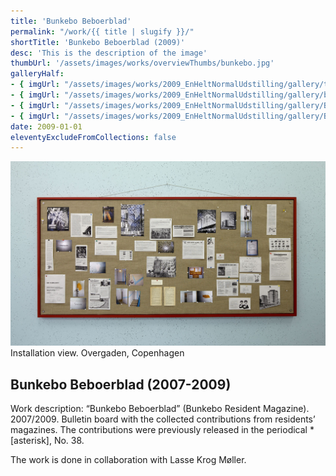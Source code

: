 ```yaml
---
title: 'Bunkebo Beboerblad'
permalink: "/work/{{ title | slugify }}/"
shortTitle: 'Bunkebo Beboerblad (2009)'
desc: 'This is the description of the image'
thumbUrl: '/assets/images/works/overviewThumbs/bunkebo.jpg'
galleryHalf:
- { imgUrl: "/assets/images/works/2009_EnHeltNormalUdstilling/gallery/tavle.jpg", caption: "" }
- { imgUrl: "/assets/images/works/2009_EnHeltNormalUdstilling/gallery/bunkebo_Front.jpg", caption: "" }
- { imgUrl: "/assets/images/works/2009_EnHeltNormalUdstilling/gallery/Billede-039.jpg", caption: "" }
- { imgUrl: "/assets/images/works/2009_EnHeltNormalUdstilling/gallery/Billede-040.jpg", caption: "" }
date: 2009-01-01
eleventyExcludeFromCollections: false
---
```



<div class="Grid Grid--gutters Grid--full large-Grid--fit">
  <div class="Grid-cell">
    <img src='/assets/images/works/2009_EnHeltNormalUdstilling/Bunkebo_big.jpg'/>
    <div class="caption">Installation view. Overgaden, Copenhagen</div>
  </div>
</div>
<div class="Grid Grid--gutters Grid--full large-Grid--fit">
  <div class="Grid-cell">
    <div class='headerGroup'>
      <h2>Bunkebo Beboerblad (2007-2009)</h2>
      <!-- <h3></h3> -->
    </div>
  </div>
</div>
<div class="Grid Grid--gutters Grid--full large-Grid--fit">
  <div class="Grid-cell">
    <p>Work description: “Bunkebo Beboerblad” (Bunkebo Resident Magazine). 2007/2009. Bulletin board with the collected contributions from residents’ magazines. The contributions were previously released in the periodical * [asterisk], No. 38.</p>
  </div>
  <div class="Grid-cell">
    <p>The work is done in collaboration with Lasse Krog Møller.</p>
  </div>  
</div>